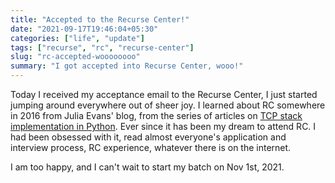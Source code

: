 ```yaml
---
title: "Accepted to the Recurse Center!"
date: "2021-09-17T19:46:04+05:30"
categories: ["life", "update"]
tags: ["recurse", "rc", "recurse-center"]
slug: "rc-accepted-woooooooo"
summary: "I got accepted into Recurse Center, wooo!"
---
```


Today I received my acceptance email to the Recurse Center, I just started jumping around everywhere out of sheer joy. I learned about RC somewhere in 2016 from Julia Evans' blog, from the series of articles on [TCP stack implementation in Python](https://jvns.ca/blog/2013/11/06/day-23-started-writing-a-socket-library/). Ever since it has been my dream to attend RC. I had been obsessed with it, read almost everyone's application and interview process, RC experience, whatever there is on the internet.

I am too happy, and I can't wait to start my batch on Nov 1st, 2021.